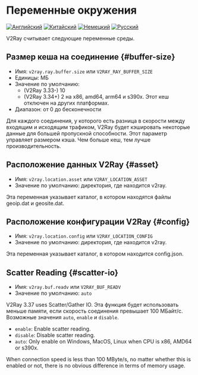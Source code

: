 # Переменные окружения

[![Английский](../resources/english.svg)](https://www.v2ray.com/en/configuration/env.html) [![Китайский](../resources/chinese.svg)](https://www.v2ray.com/chapter_02/env.html) [![Немецкий](../resources/german.svg)](https://www.v2ray.com/de/configuration/env.html) [![Русский](../resources/russian.svg)](https://www.v2ray.com/ru/configuration/env.html)

V2Ray считывает следующие переменные среды.

## Размер кеша на соединение {#buffer-size}

* Имя: `v2ray.ray.buffer.size` или `V2RAY_RAY_BUFFER_SIZE`
* Единицы: МБ
* Значение по умолчанию: 
  * (V2Ray 3.33-) 10
  * (V2Ray 3.34+) 2 на x86, amd64, arm64 и s390x. Этот кеш отключен на других платформах.
* Диапазон: от 0 до бесконечности

Для каждого соединения, у которого есть разница в скорости между входящим и исходящим трафиком, V2Ray будет кэшировать некоторые данные для большей пропускной способности. Этот параметр управляет размером кэша. Чем больше кеш, тем лучше производительность.

## Расположение данных V2Ray {#asset}

* Имя: `v2ray.location.asset` или `V2RAY_LOCATION_ASSET`
* Значение по умолчанию: директория, где находится v2ray.

Эта переменная указывает каталог, в котором находятся файлы geoip.dat и geosite.dat.

## Расположение конфигурации V2Ray {#config}

* Имя: `v2ray.location.config` или `V2RAY_LOCATION_CONFIG`
* Значение по умолчанию: директория, где находится v2ray.

Эта переменная указывает каталог, в котором находится config.json.

## Scatter Reading {#scatter-io}

* Имя: `v2ray.buf.readv` или `V2RAY_BUF_READV`
* Значение по умолчанию: `auto`

V2Ray 3.37 uses Scatter/Gather IO. Эта функция будет использовать меньше памяти, если скорость соединения превышает 100 МБайт/с. Возможные значения `auto`, `enable` и `disable`.

* `enable`: Enable scatter reading.
* `disable`: Disable scatter reading.
* `auto`: Only enable on Windows, MacOS, Linux when CPU is x86, AMD64 or s390x.

When connection speed is less than 100 MByte/s, no matter whether this is enabled or not, there is no obvious difference in terms of memory usage.